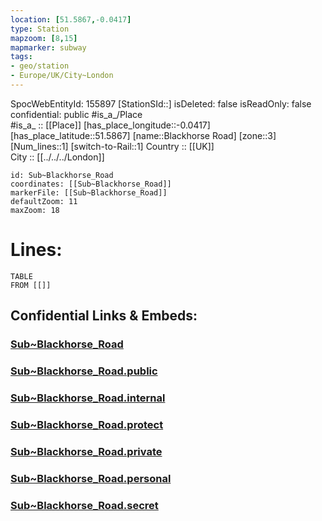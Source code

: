 ```yaml
---
location: [51.5867,-0.0417] 
type: Station 
mapzoom: [8,15] 
mapmarker: subway 
tags:
- geo/station
- Europe/UK/City~London
---
```

SpocWebEntityId: 155897
[StationSId::] 
isDeleted: false
isReadOnly: false
confidential: public
#is_a_/Place  
#is_a_ :: [[Place]] 
[has_place_longitude::-0.0417] 
[has_place_latitude::51.5867] 
[name::Blackhorse Road] 
[zone::3] 
[Num_lines::1] 
[switch-to-Rail::1] 
Country :: [[UK]]  
City :: [[../../../London]]  


```leaflet
id: Sub~Blackhorse_Road
coordinates: [[Sub~Blackhorse_Road]] 
markerFile: [[Sub~Blackhorse_Road]] 
defaultZoom: 11 
maxZoom: 18
```


# Lines: 
```dataview
TABLE 
FROM [[]] 
```


## Confidential Links & Embeds: 

### [Sub~Blackhorse_Road](/_Standards/Earth/Continent/Europe/Europe~North/UK/England/Regions~England/London,Greater/cities~GreaterLondon/Underground/Station/Sub~Blackhorse_Road.md) 

### [Sub~Blackhorse_Road.public](/_public/Earth/Continent/Europe/Europe~North/UK/England/Regions~England/London,Greater/cities~GreaterLondon/Underground/Station/Sub~Blackhorse_Road.public.md) 

### [Sub~Blackhorse_Road.internal](/_internal/Earth/Continent/Europe/Europe~North/UK/England/Regions~England/London,Greater/cities~GreaterLondon/Underground/Station/Sub~Blackhorse_Road.internal.md) 

### [Sub~Blackhorse_Road.protect](/_protect/Earth/Continent/Europe/Europe~North/UK/England/Regions~England/London,Greater/cities~GreaterLondon/Underground/Station/Sub~Blackhorse_Road.protect.md) 

### [Sub~Blackhorse_Road.private](/_private/Earth/Continent/Europe/Europe~North/UK/England/Regions~England/London,Greater/cities~GreaterLondon/Underground/Station/Sub~Blackhorse_Road.private.md) 

### [Sub~Blackhorse_Road.personal](/_personal/Earth/Continent/Europe/Europe~North/UK/England/Regions~England/London,Greater/cities~GreaterLondon/Underground/Station/Sub~Blackhorse_Road.personal.md) 

### [Sub~Blackhorse_Road.secret](/_secret/Earth/Continent/Europe/Europe~North/UK/England/Regions~England/London,Greater/cities~GreaterLondon/Underground/Station/Sub~Blackhorse_Road.secret.md)

